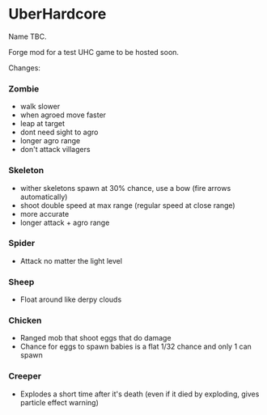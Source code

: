 UberHardcore
============

Name TBC.

Forge mod for a test UHC game to be hosted soon.

Changes:

### Zombie

- walk slower
- when agroed move faster
- leap at target
- dont need sight to agro
- longer agro range
- don't attack villagers

### Skeleton

- wither skeletons spawn at 30% chance, use a bow (fire arrows automatically)
- shoot double speed at max range (regular speed at close range)
- more accurate
- longer attack + agro range

### Spider

- Attack no matter the light level

### Sheep

- Float around like derpy clouds

### Chicken

- Ranged mob that shoot eggs that do damage
- Chance for eggs to spawn babies is a flat 1/32 chance and only 1 can spawn

### Creeper

- Explodes a short time after it's death (even if it died by exploding, gives particle effect warning)